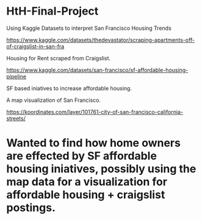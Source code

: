 # HtH-Final-Project
Using Kaggle Datasets to interpret San Francisco Housing Trends


https://www.kaggle.com/datasets/thedevastator/scraping-apartments-off-of-craigslist-in-san-fra

Housing for Rent scraped from Craigslist.


https://www.kaggle.com/datasets/san-francisco/sf-affordable-housing-pipeline

SF based iniatives to increase affordable housing.


A map visualization of San Francisco.

https://koordinates.com/layer/101761-city-of-san-francisco-california-streets/


# Wanted to find how home owners are effected by SF affordable housing iniatives, possibly using the map data for a visualization for affordable housing + craigslist postings.

